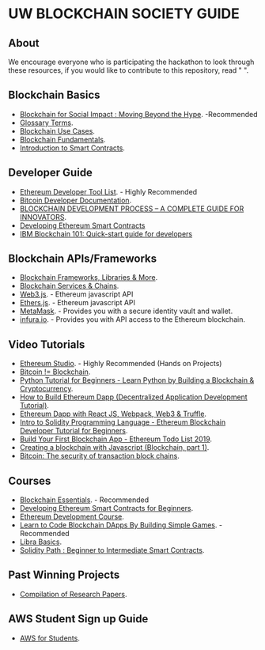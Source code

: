 # UW BLOCKCHAIN SOCIETY GUIDE 

## About 
We encourage everyone who is participating the hackathon to look through these resources, if you would like to contribute to this repository, read " ".

## Blockchain Basics
* [Blockchain for Social Impact : Moving Beyond the Hype](https://www.gsb.stanford.edu/sites/gsb/files/publication-pdf/study-blockchain-impact-moving-beyond-hype.pdf). -Recommended
* [Glossary Terms](https://bitcoin.org/en/vocabulary#address).
* [Blockchain Use Cases](https://www.mckinsey.com/business-functions/mckinsey-digital/our-insights/blockchain-beyond-the-hype-what-is-the-strategic-business-value).
* [Blockchain Fundamentals](https://www.notion.so/Resources-to-get-started-3f85419cb7d9469a993af374f835d773).
* [Introduction to Smart Contracts](https://solidity.readthedocs.io/en/develop/introduction-to-smart-contracts.html).


## Developer Guide
* [Ethereum Developer Tool List](https://github.com/ConsenSys/ethereum-developer-tools-list). - Highly Recommended
* [Bitcoin Developer Documentation](https://bitcoin.org/en/developer-documentation).
* [BLOCKCHAIN DEVELOPMENT PROCESS – A COMPLETE GUIDE FOR INNOVATORS](https://www.leewayhertz.com/guide-to-blockchain-development-process/).
* [Developing Ethereum Smart Contracts](https://solidity.readthedocs.io/en/develop/)
* [IBM Blockchain 101: Quick-start guide for developers](https://developer.ibm.com/technologies/blockchain/tutorials/cl-ibm-blockchain-101-quick-start-guide-for-developers-bluemix-trs/)

## Blockchain APIs/Frameworks
* [Blockchain Frameworks,
Libraries & More](https://www.codementor.io/learn/blockchain/development-tools).
* [Blockchain Services & Chains](https://www.codementor.io/learn/blockchain/services-apps-chains).
* [Web3.js](https://github.com/ethereum/web3.js/). -  Ethereum javascript API
* [Ethers.js](https://github.com/ethers-io/ethers.js/). -  Ethereum javascript API
* [MetaMask](https://metamask.io/). -  Provides you with a secure identity vault and wallet. 
* [infura.io](https://infura.io/). -  Provides you with API access to the Ethereum blockchain. 


## Video Tutorials
* [Ethereum Studio](https://studio.ethereum.org/). - Highly Recommended (Hands on Projects)
* [Bitcoin != Blockchain](https://youtu.be/93E_GzvpMA0).
* [Python Tutorial for Beginners - Learn Python by Building a Blockchain & Cryptocurrency](https://www.youtube.com/watch?v=KARxDX5DTgY).
* [How to Build Ethereum Dapp (Decentralized Application Development Tutorial)](https://www.youtube.com/watch?v=3681ZYbDSSk).
* [Ethereum Dapp with React JS, Webpack, Web3 & Truffle](https://www.youtube.com/watch?v=qlJ3cs7o2DE).
* [Intro to Solidity Programming Language - Ethereum Blockchain Developer Tutorial for Beginners](https://www.youtube.com/watch?v=MnSmc7Hto2k).
* [Build Your First Blockchain App - Ethereum Todo List 2019](https://www.youtube.com/watch?v=rzvk2kdjr2I).
* [Creating a blockchain with Javascript (Blockchain, part 1)](https://www.youtube.com/watch?v=zVqczFZr124).
* [Bitcoin: The security of transaction block chains](https://www.khanacademy.org/economics-finance-domain/core-finance/money-and-banking/bitcoin/v/bitcoin-security-of-transaction-block-chains).

## Courses
* [Blockchain Essentials](https://cognitiveclass.ai/courses/blockchain-course). - Recommended
* [Developing Ethereum Smart Contracts for Beginners](https://coursetro.com/courses/20/Developing-Ethereum-Smart-Contracts-for-Beginners).
* [Ethereum Development Course](https://www.udemy.com/course/ethereum-development-course-blockchain-at-berkeley/).
* [Learn to Code Blockchain DApps By Building Simple Games](https://cryptozombies.io/). - Recommended
* [Libra Basics](https://cryptozombies.io/en/lesson/12).
* [Solidity Path : Beginner to Intermediate Smart Contracts](https://cryptozombies.io/en/course/).

## Past Winning Projects
* [Compilation of Research Papers](https://www.notion.so/List-of-research-papers-other-resources-f12cf1055a7a4452be3a66e3e4f2abc0).

## AWS Student Sign up Guide
* [AWS for Students](https://wordpressua.uark.edu/blockchain-hackathon/files/2018/09/AWS-Student-Onboarding-Doc-1ln47cz.pdf).
